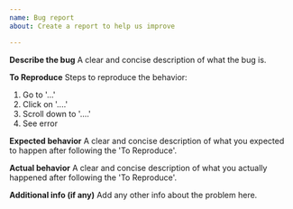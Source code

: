 ```yaml
---
name: Bug report
about: Create a report to help us improve

---
```


**Describe the bug**
A clear and concise description of what the bug is.

**To Reproduce**
Steps to reproduce the behavior:
1. Go to '...'
2. Click on '....'
3. Scroll down to '....'
4. See error

**Expected behavior**
A clear and concise description of what you expected to happen after following the 'To Reproduce'.

**Actual behavior**
A clear and concise description of what you actually happened after following the 'To Reproduce'.


**Additional info (if any)**
Add any other info about the problem here.
